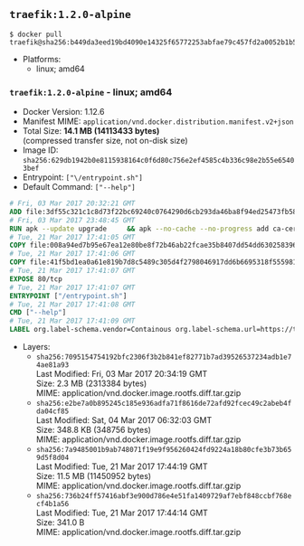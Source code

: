 ## `traefik:1.2.0-alpine`

```console
$ docker pull traefik@sha256:b449da3eed19bd4090e14325f65772253abfae79c457fd2a0052b1b535e6e7da
```

-	Platforms:
	-	linux; amd64

### `traefik:1.2.0-alpine` - linux; amd64

-	Docker Version: 1.12.6
-	Manifest MIME: `application/vnd.docker.distribution.manifest.v2+json`
-	Total Size: **14.1 MB (14113433 bytes)**  
	(compressed transfer size, not on-disk size)
-	Image ID: `sha256:629db1942b0e8115938164c0f6d80c756e2ef4585c4b336c98e2b55e65403bef`
-	Entrypoint: `["\/entrypoint.sh"]`
-	Default Command: `["--help"]`

```dockerfile
# Fri, 03 Mar 2017 20:32:21 GMT
ADD file:3df55c321c1c8d73f22bc69240c0764290d6cb293da46ba8f94ed25473fb5853 in / 
# Fri, 03 Mar 2017 23:48:45 GMT
RUN apk --update upgrade     && apk --no-cache --no-progress add ca-certificates     && rm -rf /var/cache/apk/*
# Tue, 21 Mar 2017 17:41:05 GMT
COPY file:008a94ed7b95e67ea12e80be8f72b46ab22fcae35b8407dd54dd630258396b47 in /usr/local/bin/ 
# Tue, 21 Mar 2017 17:41:06 GMT
COPY file:41f5bd1ea0a61e819b7d8c5489c305d4f2798046917dd6b6695318f555981727 in / 
# Tue, 21 Mar 2017 17:41:07 GMT
EXPOSE 80/tcp
# Tue, 21 Mar 2017 17:41:07 GMT
ENTRYPOINT ["/entrypoint.sh"]
# Tue, 21 Mar 2017 17:41:08 GMT
CMD ["--help"]
# Tue, 21 Mar 2017 17:41:09 GMT
LABEL org.label-schema.vendor=Containous org.label-schema.url=https://traefik.io org.label-schema.name=Traefik org.label-schema.description=A modern reverse-proxy org.label-schema.version=v1.2.0 org.label-schema.docker.schema-version=1.0
```

-	Layers:
	-	`sha256:7095154754192bfc2306f3b2b841ef82771b7ad39526537234adb1e74ae81a93`  
		Last Modified: Fri, 03 Mar 2017 20:34:19 GMT  
		Size: 2.3 MB (2313384 bytes)  
		MIME: application/vnd.docker.image.rootfs.diff.tar.gzip
	-	`sha256:e2be7a0b895245c185e936adfa71f8616de72afd92fcec49c2abeb4fda04cf85`  
		Last Modified: Sat, 04 Mar 2017 06:32:03 GMT  
		Size: 348.8 KB (348756 bytes)  
		MIME: application/vnd.docker.image.rootfs.diff.tar.gzip
	-	`sha256:7a9485001b9ab748071f19e9f956260424fd9224a18b80cfe3b73b659d5f8d04`  
		Last Modified: Tue, 21 Mar 2017 17:44:19 GMT  
		Size: 11.5 MB (11450952 bytes)  
		MIME: application/vnd.docker.image.rootfs.diff.tar.gzip
	-	`sha256:736b24ff57416abf3e900d786e4e51fa1409729af7ebf848ccbf768ecf4b1a56`  
		Last Modified: Tue, 21 Mar 2017 17:44:14 GMT  
		Size: 341.0 B  
		MIME: application/vnd.docker.image.rootfs.diff.tar.gzip
